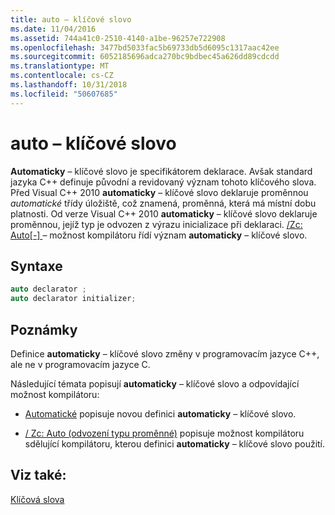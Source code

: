 ```yaml
---
title: auto – klíčové slovo
ms.date: 11/04/2016
ms.assetid: 744a41c0-2510-4140-a1be-96257e722908
ms.openlocfilehash: 3477bd5033fac5b69733db5d6095c1317aac42ee
ms.sourcegitcommit: 6052185696adca270bc9bdbec45a626dd89cdcdd
ms.translationtype: MT
ms.contentlocale: cs-CZ
ms.lasthandoff: 10/31/2018
ms.locfileid: "50607685"
---
```

# <a name="auto-keyword"></a>auto – klíčové slovo

**Automaticky** – klíčové slovo je specifikátorem deklarace. Avšak standard jazyka C++ definuje původní a revidovaný význam tohoto klíčového slova. Před Visual C++ 2010 **automaticky** – klíčové slovo deklaruje proměnnou *automatické* třídy úložiště, což znamená, proměnná, která má místní dobu platnosti. Od verze Visual C++ 2010 **automaticky** – klíčové slovo deklaruje proměnnou, jejíž typ je odvozen z výrazu inicializace při deklaraci. [/Zc: Auto&#91;-&#93; ](../build/reference/zc-auto-deduce-variable-type.md) – možnost kompilátoru řídí význam **automaticky** – klíčové slovo.

## <a name="syntax"></a>Syntaxe

```cpp
auto declarator ;
auto declarator initializer;
```

## <a name="remarks"></a>Poznámky

Definice **automaticky** – klíčové slovo změny v programovacím jazyce C++, ale ne v programovacím jazyce C.

Následující témata popisují **automaticky** – klíčové slovo a odpovídající možnost kompilátoru:

- [Automatické](../cpp/auto-cpp.md) popisuje novou definici **automaticky** – klíčové slovo.

- [/ Zc: Auto (odvození typu proměnné)](../build/reference/zc-auto-deduce-variable-type.md) popisuje možnost kompilátoru sdělující kompilátoru, kterou definici **automaticky** – klíčové slovo použití.

## <a name="see-also"></a>Viz také:

[Klíčová slova](../cpp/keywords-cpp.md)